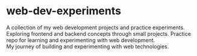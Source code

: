 # web-dev-experiments
A collection of my web development projects and practice experiments.  
Exploring frontend and backend concepts through small projects. 
Practice repo for learning and experimenting with web development.  
My journey of building and experimenting with web technologies.
